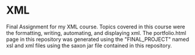# XML

Final Assignment for my XML course. Topics covered in this course were the formatting, writing, automating, and displaying xml. The portfolio.html page in this repository was generated using the "FINAL_PROJECT" named xsl and xml files using the saxon jar file contained in this repository.
